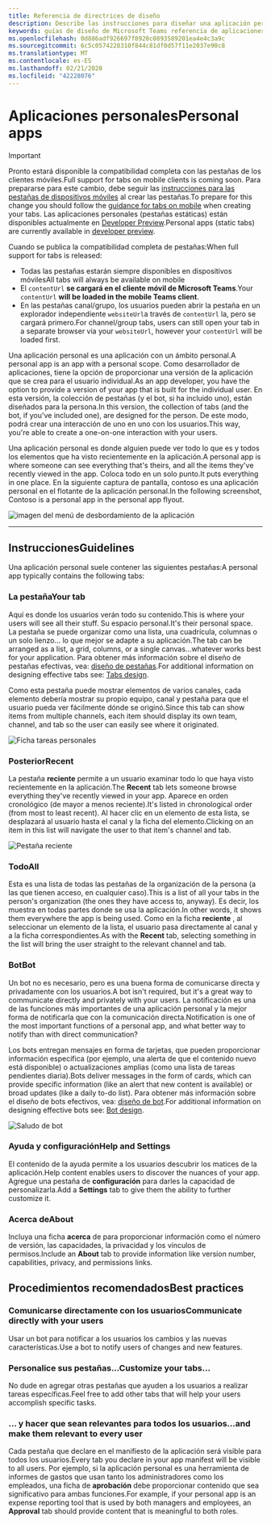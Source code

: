 ```yaml
---
title: Referencia de directrices de diseño
description: Describe las instrucciones para diseñar una aplicación personal
keywords: guías de diseño de Microsoft Teams referencia de aplicaciones personales
ms.openlocfilehash: 0d886adf926697f8920c0893589201ea4e4c3a9c
ms.sourcegitcommit: 6c5c0574228310f844c81df0d57f11e2037e90c8
ms.translationtype: MT
ms.contentlocale: es-ES
ms.lasthandoff: 02/21/2020
ms.locfileid: "42228076"
---
```

# <a name="personal-apps"></a><span data-ttu-id="6fd0e-104">Aplicaciones personales</span><span class="sxs-lookup"><span data-stu-id="6fd0e-104">Personal apps</span></span>

> [!Important]
> <span data-ttu-id="6fd0e-105">Pronto estará disponible la compatibilidad completa con las pestañas de los clientes móviles.</span><span class="sxs-lookup"><span data-stu-id="6fd0e-105">Full support for tabs on mobile clients is coming soon.</span></span> <span data-ttu-id="6fd0e-106">Para prepararse para este cambio, debe seguir las [instrucciones para las pestañas de dispositivos móviles](~/tabs/design/tabs-mobile.md) al crear las pestañas.</span><span class="sxs-lookup"><span data-stu-id="6fd0e-106">To prepare for this change you should follow the [guidance for tabs on mobile](~/tabs/design/tabs-mobile.md) when creating your tabs.</span></span> <span data-ttu-id="6fd0e-107">Las aplicaciones personales (pestañas estáticas) están disponibles actualmente en [Developer Preview](~/resources/dev-preview/developer-preview-intro.md).</span><span class="sxs-lookup"><span data-stu-id="6fd0e-107">Personal apps (static tabs) are currently available in [developer preview](~/resources/dev-preview/developer-preview-intro.md).</span></span>
>
> <span data-ttu-id="6fd0e-108">Cuando se publica la compatibilidad completa de pestañas:</span><span class="sxs-lookup"><span data-stu-id="6fd0e-108">When full support for tabs is released:</span></span>
>
> * <span data-ttu-id="6fd0e-109">Todas las pestañas estarán siempre disponibles en dispositivos móviles</span><span class="sxs-lookup"><span data-stu-id="6fd0e-109">All tabs will always be available on mobile</span></span>
> * <span data-ttu-id="6fd0e-110">El `contentUrl` **se cargará en el cliente móvil de Microsoft Teams**.</span><span class="sxs-lookup"><span data-stu-id="6fd0e-110">Your `contentUrl` **will be loaded in the mobile Teams client**.</span></span>
> * <span data-ttu-id="6fd0e-111">En las pestañas canal/grupo, los usuarios pueden abrir la pestaña en un explorador independiente `websiteUrl`a través de `contentUrl` la, pero se cargará primero.</span><span class="sxs-lookup"><span data-stu-id="6fd0e-111">For channel/group tabs, users can still open your tab in a separate browser via your `websiteUrl`, however your `contentUrl` will be loaded first.</span></span>

<span data-ttu-id="6fd0e-112">Una aplicación personal es una aplicación con un ámbito personal.</span><span class="sxs-lookup"><span data-stu-id="6fd0e-112">A personal app is an app with a personal scope.</span></span> <span data-ttu-id="6fd0e-113">Como desarrollador de aplicaciones, tiene la opción de proporcionar una versión de la aplicación que se crea para el usuario individual.</span><span class="sxs-lookup"><span data-stu-id="6fd0e-113">As an app developer, you have the option to provide a version of your app that is built for the individual user.</span></span> <span data-ttu-id="6fd0e-114">En esta versión, la colección de pestañas (y el bot, si ha incluido uno), están diseñados para la persona.</span><span class="sxs-lookup"><span data-stu-id="6fd0e-114">In this version, the collection of tabs (and the bot, if you've included one), are designed for the person.</span></span> <span data-ttu-id="6fd0e-115">De este modo, podrá crear una interacción de uno en uno con los usuarios.</span><span class="sxs-lookup"><span data-stu-id="6fd0e-115">This way, you're able to create a one-on-one interaction with your users.</span></span>

<span data-ttu-id="6fd0e-116">Una aplicación personal es donde alguien puede ver todo lo que es y todos los elementos que ha visto recientemente en la aplicación.</span><span class="sxs-lookup"><span data-stu-id="6fd0e-116">A personal app is where someone can see everything that's theirs, and all the items they've recently viewed in the app.</span></span> <span data-ttu-id="6fd0e-117">Coloca todo en un solo punto.</span><span class="sxs-lookup"><span data-stu-id="6fd0e-117">It puts everything in one place.</span></span> <span data-ttu-id="6fd0e-118">En la siguiente captura de pantalla, contoso es una aplicación personal en el flotante de la aplicación personal.</span><span class="sxs-lookup"><span data-stu-id="6fd0e-118">In the following screenshot, Contoso is a personal app in the personal app flyout.</span></span>

![imagen del menú de desbordamiento de la aplicación](~/assets/images/Personal-apps-App-flyout.png)

---

## <a name="guidelines"></a><span data-ttu-id="6fd0e-120">Instrucciones</span><span class="sxs-lookup"><span data-stu-id="6fd0e-120">Guidelines</span></span>

<span data-ttu-id="6fd0e-121">Una aplicación personal suele contener las siguientes pestañas:</span><span class="sxs-lookup"><span data-stu-id="6fd0e-121">A personal app typically contains the following tabs:</span></span>

### <a name="your-tab"></a><span data-ttu-id="6fd0e-122">La pestaña</span><span class="sxs-lookup"><span data-stu-id="6fd0e-122">Your tab</span></span>

<span data-ttu-id="6fd0e-123">Aquí es donde los usuarios verán todo su contenido.</span><span class="sxs-lookup"><span data-stu-id="6fd0e-123">This is where your users will see all their stuff.</span></span> <span data-ttu-id="6fd0e-124">Su espacio personal.</span><span class="sxs-lookup"><span data-stu-id="6fd0e-124">It's their personal space.</span></span> <span data-ttu-id="6fd0e-125">La pestaña se puede organizar como una lista, una cuadrícula, columnas o un solo lienzo... lo que mejor se adapte a su aplicación.</span><span class="sxs-lookup"><span data-stu-id="6fd0e-125">The tab can be arranged as a list, a grid, columns, or a single canvas...whatever works best for your application.</span></span> <span data-ttu-id="6fd0e-126">Para obtener más información sobre el diseño de pestañas efectivas, vea: [diseño de pestañas](../../tabs/design/tabs.md).</span><span class="sxs-lookup"><span data-stu-id="6fd0e-126">For additional information on designing effective tabs see: [Tabs design](../../tabs/design/tabs.md).</span></span>

<span data-ttu-id="6fd0e-127">Como esta pestaña puede mostrar elementos de varios canales, cada elemento debería mostrar su propio equipo, canal y pestaña para que el usuario pueda ver fácilmente dónde se originó.</span><span class="sxs-lookup"><span data-stu-id="6fd0e-127">Since this tab can show items from multiple channels, each item should display its own team, channel, and tab so the user can easily see where it originated.</span></span>

![Ficha tareas personales](~/assets/images/Personal-apps-MY-tab.png)

### <a name="recent"></a><span data-ttu-id="6fd0e-129">Posterior</span><span class="sxs-lookup"><span data-stu-id="6fd0e-129">Recent</span></span>

<span data-ttu-id="6fd0e-130">La pestaña **reciente** permite a un usuario examinar todo lo que haya visto recientemente en la aplicación.</span><span class="sxs-lookup"><span data-stu-id="6fd0e-130">The **Recent** tab lets someone browse everything they've recently viewed in your app.</span></span> <span data-ttu-id="6fd0e-131">Aparece en orden cronológico (de mayor a menos reciente).</span><span class="sxs-lookup"><span data-stu-id="6fd0e-131">It's listed in chronological order (from most to least recent).</span></span> <span data-ttu-id="6fd0e-132">Al hacer clic en un elemento de esta lista, se desplazará al usuario hasta el canal y la ficha del elemento.</span><span class="sxs-lookup"><span data-stu-id="6fd0e-132">Clicking on an item in this list will navigate the user to that item's channel and tab.</span></span>

![Pestaña reciente](~/assets/images/Personal-apps-Recent-tab.png)

### <a name="all"></a><span data-ttu-id="6fd0e-134">Todo</span><span class="sxs-lookup"><span data-stu-id="6fd0e-134">All</span></span>

<span data-ttu-id="6fd0e-135">Esta es una lista de todas las pestañas de la organización de la persona (a las que tienen acceso, en cualquier caso).</span><span class="sxs-lookup"><span data-stu-id="6fd0e-135">This is a list of all your tabs in the person's organization (the ones they have access to, anyway).</span></span> <span data-ttu-id="6fd0e-136">Es decir, los muestra en todas partes donde se usa la aplicación.</span><span class="sxs-lookup"><span data-stu-id="6fd0e-136">In other words, it shows them everywhere the app is being used.</span></span> <span data-ttu-id="6fd0e-137">Como en la ficha **reciente** , al seleccionar un elemento de la lista, el usuario pasa directamente al canal y a la ficha correspondientes.</span><span class="sxs-lookup"><span data-stu-id="6fd0e-137">As with the **Recent** tab, selecting something in the list will bring the user straight to the relevant channel and tab.</span></span>

### <a name="bot"></a><span data-ttu-id="6fd0e-138">Bot</span><span class="sxs-lookup"><span data-stu-id="6fd0e-138">Bot</span></span>

<span data-ttu-id="6fd0e-139">Un bot no es necesario, pero es una buena forma de comunicarse directa y privadamente con los usuarios.</span><span class="sxs-lookup"><span data-stu-id="6fd0e-139">A bot isn't required, but it's a great way to communicate directly and privately with your users.</span></span> <span data-ttu-id="6fd0e-140">La notificación es una de las funciones más importantes de una aplicación personal y la mejor forma de notificarla que con la comunicación directa.</span><span class="sxs-lookup"><span data-stu-id="6fd0e-140">Notification is one of the most important functions of a personal app, and what better way to notify than with direct communication?</span></span>

<span data-ttu-id="6fd0e-141">Los bots entregan mensajes en forma de tarjetas, que pueden proporcionar información específica (por ejemplo, una alerta de que el contenido nuevo está disponible) o actualizaciones amplias (como una lista de tareas pendientes diaria).</span><span class="sxs-lookup"><span data-stu-id="6fd0e-141">Bots deliver messages in the form of cards, which can provide specific information (like an alert that new content is available) or broad updates (like a daily to-do list).</span></span> <span data-ttu-id="6fd0e-142">Para obtener más información sobre el diseño de bots efectivos, vea: [diseño de bot](../../bots/design/bots.md).</span><span class="sxs-lookup"><span data-stu-id="6fd0e-142">For additional information on designing effective bots see: [Bot design](../../bots/design/bots.md).</span></span>

![Saludo de bot](~/assets/images/Personal-apps-Bot.png)

### <a name="help-and-settings"></a><span data-ttu-id="6fd0e-144">Ayuda y configuración</span><span class="sxs-lookup"><span data-stu-id="6fd0e-144">Help and Settings</span></span>

<span data-ttu-id="6fd0e-145">El contenido de la ayuda permite a los usuarios descubrir los matices de la aplicación.</span><span class="sxs-lookup"><span data-stu-id="6fd0e-145">Help content enables users to discover the nuances of your app.</span></span> <span data-ttu-id="6fd0e-146">Agregue una pestaña de **configuración** para darles la capacidad de personalizarla.</span><span class="sxs-lookup"><span data-stu-id="6fd0e-146">Add a **Settings** tab to give them the ability to further customize it.</span></span>

### <a name="about"></a><span data-ttu-id="6fd0e-147">Acerca de</span><span class="sxs-lookup"><span data-stu-id="6fd0e-147">About</span></span>

<span data-ttu-id="6fd0e-148">Incluya una ficha **acerca** de para proporcionar información como el número de versión, las capacidades, la privacidad y los vínculos de permisos.</span><span class="sxs-lookup"><span data-stu-id="6fd0e-148">Include an **About** tab to provide information like version number, capabilities, privacy, and permissions links.</span></span>

## <a name="best-practices"></a><span data-ttu-id="6fd0e-149">Procedimientos recomendados</span><span class="sxs-lookup"><span data-stu-id="6fd0e-149">Best practices</span></span>

### <a name="communicate-directly-with-your-users"></a><span data-ttu-id="6fd0e-150">Comunicarse directamente con los usuarios</span><span class="sxs-lookup"><span data-stu-id="6fd0e-150">Communicate directly with your users</span></span>

<span data-ttu-id="6fd0e-151">Usar un bot para notificar a los usuarios los cambios y las nuevas características.</span><span class="sxs-lookup"><span data-stu-id="6fd0e-151">Use a bot to notify users of changes and new features.</span></span>

### <a name="customize-your-tabs"></a><span data-ttu-id="6fd0e-152">Personalice sus pestañas...</span><span class="sxs-lookup"><span data-stu-id="6fd0e-152">Customize your tabs...</span></span>

<span data-ttu-id="6fd0e-153">No dude en agregar otras pestañas que ayuden a los usuarios a realizar tareas específicas.</span><span class="sxs-lookup"><span data-stu-id="6fd0e-153">Feel free to add other tabs that will help your users accomplish specific tasks.</span></span>

### <a name="and-make-them-relevant-to-every-user"></a><span data-ttu-id="6fd0e-154">... y hacer que sean relevantes para todos los usuarios</span><span class="sxs-lookup"><span data-stu-id="6fd0e-154">...and make them relevant to every user</span></span>

<span data-ttu-id="6fd0e-155">Cada pestaña que declare en el manifiesto de la aplicación será visible para todos los usuarios.</span><span class="sxs-lookup"><span data-stu-id="6fd0e-155">Every tab you declare in your app manifest will be visible to all users.</span></span> <span data-ttu-id="6fd0e-156">Por ejemplo, si la aplicación personal es una herramienta de informes de gastos que usan tanto los administradores como los empleados, una ficha de **aprobación** debe proporcionar contenido que sea significativo para ambas funciones.</span><span class="sxs-lookup"><span data-stu-id="6fd0e-156">For example, if your personal app is an expense reporting tool that is used by both managers and employees, an **Approval** tab should provide content that is meaningful to both roles.</span></span>
